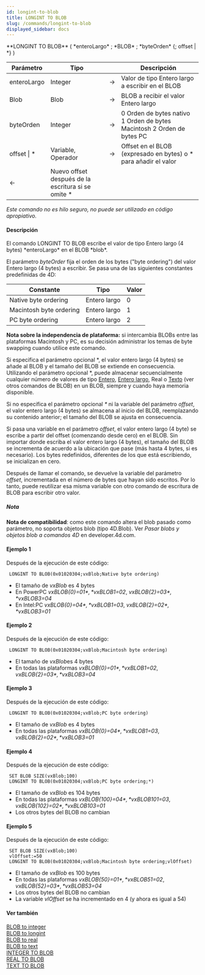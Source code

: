 ```yaml
---
id: longint-to-blob
title: LONGINT TO BLOB
slug: /commands/longint-to-blob
displayed_sidebar: docs
---
```


<!--REF #_command_.LONGINT TO BLOB.Syntax-->**LONGINT TO BLOB** ( *enteroLargo* ; *BLOB* ; *byteOrden* {; offset | *} )<!-- END REF-->
<!--REF #_command_.LONGINT TO BLOB.Params-->
| Parámetro | Tipo |  | Descripción |
| --- | --- | --- | --- |
| enteroLargo | Integer | &#8594;  | Valor de tipo Entero largo a escribir en el BLOB |
| Blob | Blob | &#8594;  | BLOB a recibir el valor Entero largo |
| byteOrden | Integer | &#8594;  | 0 Orden de bytes nativo 1 Orden de bytes Macintosh 2 Orden de bytes PC |
| offset &#124; * | Variable, Operador | &#8594;  | Offset en el BLOB (expresado en bytes) o * para añadir el valor |
| &#8592; | Nuevo offset después de la escritura si se omite * |

<!-- END REF-->

*Este comando no es hilo seguro, no puede ser utilizado en código apropiativo.*


#### Descripción 

<!--REF #_command_.LONGINT TO BLOB.Summary-->El comando LONGINT TO BLOB escribe el valor de tipo Entero largo (4 bytes) *enteroLargo* en el BLOB *blob*.<!-- END REF-->

El parámetro *byteOrder* fija el orden de los bytes ("byte ordering") del valor Entero largo (4 bytes) a escribir. Se pasa una de las siguientes constantes predefinidas de 4D:

| Constante               | Tipo         | Valor |
| ----------------------- | ------------ | ----- |
| Native byte ordering    | Entero largo | 0     |
| Macintosh byte ordering | Entero largo | 1     |
| PC byte ordering        | Entero largo | 2     |

**Nota sobre la independencia de plataforma:** si intercambia BLOBs entre las plataformas Macintosh y PC, es su decisión administrar los temas de byte swapping cuando utilice este comando.

Si especifica el parámetro opcional \*, el valor entero largo (4 bytes) se añade al BLOB y el tamaño del BLOB se extiende en consecuencia. Utilizando el parámetro opcional \*, puede almacenar secuencialmente cualquier número de valores de tipo [Entero](# "Number between -32,768..32,767 (2^15..(2^15)-1) (2-byte integer)"), [Entero largo](# "Entre -2 millardos y +2 millardos"), Real o [Texto](# "A character string that may contain from 0 to 2 GB of text") (ver otros comandos de BLOB) en un BLOB, siempre y cuando haya memoria disponible. 

Si no especifica el parámetro opcional *\** ni la variable del parámetro *offset*, el valor entero largo (4 bytes) se almacena al inicio del BLOB, reemplazando su contenido anterior; el tamaño del BLOB se ajusta en consecuencia. 

Si pasa una variable en el parámetro *offset*, el valor entero largo (4 byte) se escribe a partir del offset (comenzando desde cero) en el BLOB. Sin importar donde escriba el valor entero largo (4 bytes), el tamaño del BLOB se incrementa de acuerdo a la ubicación que pase (más hasta 4 bytes, si es necesario). Los bytes redefinidos, diferentes de los que está escribiendo, se inicializan en cero. 

Después de llamar el comando, se devuelve la variable del parámetro *offset*, incrementada en el número de bytes que hayan sido escritos. Por lo tanto, puede reutilizar esa misma variable con otro comando de escritura de BLOB para escribir otro valor. 

##### Nota 

**Nota de compatibilidad**: como este comando altera el blob pasado como parámetro, no soporta objetos blob (tipo 4D.Blob). Ver *Pasar blobs y objetos blob a comandos 4D* en developer.4d.com.

#### Ejemplo 1 

Después de la ejecución de este código:

```4d
 LONGINT TO BLOB(0x01020304;vxBlob;Native byte ordering)
```

* El tamaño de *vxBlob* es 4 bytes
* En PowerPC *vxBLOB{0}=$01*, *vxBLOB{1}=$02*, *vxBLOB{2}=$03*, *vxBLOB{3}=$04*
* En Intel:PC *vxBLOB{0}=$04*, *vxBLOB{1}=$03*, *vxBLOB{2}=$02*, *vxBLOB{3}=$01*

#### Ejemplo 2 

Después de la ejecución de este código:

```4d
 LONGINT TO BLOB(0x01020304;vxBlob;Macintosh byte ordering)
```

* El tamaño de *vxBlob*es 4 bytes
* En todas las plataformas *vxBLOB{0}=$01*, *vxBLOB{1}=$02*, *vxBLOB{2}=$03*, *vxBLOB{3}=$04*

#### Ejemplo 3 

Después de la ejecución de este código:

```4d
 LONGINT TO BLOB(0x01020304;vxBlob;PC byte ordering)
```

* El tamaño de *vxBlob* es 4 bytes
* En todas las plataformas *vxBLOB{0}=$04*, *vxBLOB{1}=$03*, *vxBLOB{2}=$02*, *vxBLOB{3}=$01*

#### Ejemplo 4 

Después de la ejecución de este código:

```4d
 SET BLOB SIZE(vxBlob;100)
 LONGINT TO BLOB(0x01020304;vxBlob;PC byte ordering;*)
```

* El tamaño de *vxBlob* es 104 bytes
* En todas las plataformas *vxBLOB{100}=$04*, *vxBLOB{101}=$03*, *vxBLOB{102}=$02*, *vxBLOB{103}=$01*
* Los otros bytes del BLOB no cambian

#### Ejemplo 5 

Después de la ejecución de este código:

```4d
 SET BLOB SIZE(vxBlob;100)
 vlOffset:=50
 LONGINT TO BLOB(0x01020304;vxBlob;Macintosh byte ordering;vlOffset)
```

* El tamaño de *vxBlob* es 100 bytes
* En todas las plataformas *vxBLOB{50}=$01*, *vxBLOB{51}=$02*, *vxBLOB{52}=$03*, *vxBLOB{53}=$04*
* Los otros bytes del BLOB no cambian
* La variable *vlOffset* se ha incrementado en 4 (y ahora es igual a 54)

#### Ver también 

[BLOB to integer](blob-to-integer.md)  
[BLOB to longint](blob-to-longint.md)  
[BLOB to real](blob-to-real.md)  
[BLOB to text](blob-to-text.md)  
[INTEGER TO BLOB](integer-to-blob.md)  
[REAL TO BLOB](real-to-blob.md)  
[TEXT TO BLOB](text-to-blob.md)  